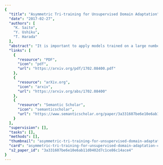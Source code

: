 ```yaml
---
{
  "title": "Asymmetric Tri-training for Unsupervised Domain Adaptation",
  "date": "2017-02-27",
  "authors": [
    "K. Saito",
    "Y. Ushiku",
    "T. Harada"
  ],
  "abstract": "It is important to apply models trained on a large number of labeled samples to different domains because collecting many labeled samples in various domains is expensive. To learn discriminative representations for the target domain, we assume that artificially labeling the target samples can result in a good representation. Tri-training leverages three classifiers equally to provide pseudo-labels to unlabeled samples; however, the method does not assume labeling samples generated from a different domain. In this paper, we propose the use of an asymmetric tri-training method for unsupervised domain adaptation, where we assign pseudo-labels to unlabeled samples and train the neural networks as if they are true labels. In our work, we use three networks asymmetrically, and by asymmetric, we mean that two networks are used to label unlabeled target samples, and one network is trained by the pseudo-labeled samples to obtain target-discriminative representations. Our proposed method was shown to achieve a state-of-the-art performance on the benchmark digit recognition datasets for domain adaptation.",
  "links": [
    {
      "resource": "PDF",
      "icon": "pdf",
      "url": "https://arxiv.org/pdf/1702.08400.pdf"
    },
    {
      "resource": "arXiv.org",
      "icon": "arxiv",
      "url": "https://arxiv.org/abs/1702.08400"
    },
    {
      "resource": "Semantic Scholar",
      "icon": "semanticscholar",
      "url": "https://www.semanticscholar.org/paper/3a331607be6e10e6ab11d0402d7c1ce86c14ace4"
    }
  ],
  "supervision": [],
  "tasks": [],
  "methods": [],
  "thumbnail": "asymmetric-tri-training-for-unsupervised-domain-adaptation-thumb.jpg",
  "card": "asymmetric-tri-training-for-unsupervised-domain-adaptation-card.jpg",
  "s2_paper_id": "3a331607be6e10e6ab11d0402d7c1ce86c14ace4"
}
---
```


